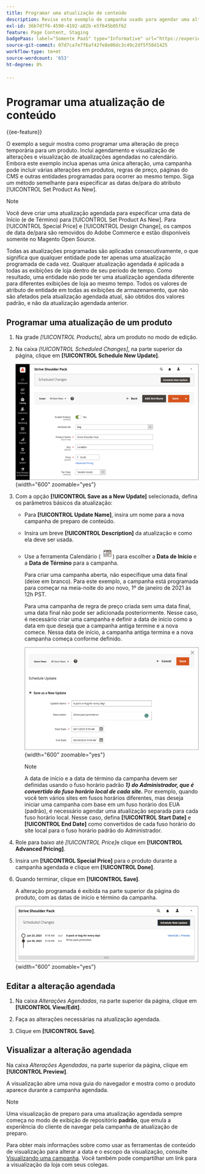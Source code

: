 ```yaml
---
title: Programar uma atualização de conteúdo
description: Revise este exemplo de campanha usado para agendar uma alteração de preço temporária para um produto.
exl-id: 36b7d7f6-4590-4192-a82b-e5f645b05f62
feature: Page Content, Staging
badgePaas: label="Somente PaaS" type="Informative" url="https://experienceleague.adobe.com/en/docs/commerce/user-guides/product-solutions" tooltip="Aplica-se somente a projetos do Adobe Commerce na nuvem (infraestrutura do PaaS gerenciada pela Adobe) e a projetos locais."
source-git-commit: 07d7ca7e7f6af42fe8e06dc3c49c2df5f50d1425
workflow-type: tm+mt
source-wordcount: '653'
ht-degree: 0%

---
```


# Programar uma atualização de conteúdo

{{ee-feature}}

O exemplo a seguir mostra como programar uma alteração de preço temporária para um produto. Inclui agendamento e visualização de alterações e visualização de atualizações agendadas no calendário. Embora este exemplo inclua apenas uma única alteração, uma campanha pode incluir várias alterações em produtos, regras de preço, páginas do CMS e outras entidades programadas para ocorrer ao mesmo tempo. Siga um método semelhante para especificar as datas de/para do atributo [!UICONTROL Set Product As New].

>[!NOTE]
>Você deve criar uma atualização agendada para especificar uma data de Início (e de Término) para [!UICONTROL Set Product As New]. Para [!UICONTROL Special Price] e [!UICONTROL Design Change], os campos de data de/para são removidos do Adobe Commerce e estão disponíveis somente no Magento Open Source.
>
>Todas as atualizações programadas são aplicadas consecutivamente, o que significa que qualquer entidade pode ter apenas uma atualização programada de cada vez. Qualquer atualização agendada é aplicada a todas as exibições de loja dentro de seu período de tempo. Como resultado, uma entidade não pode ter uma atualização agendada diferente para diferentes exibições de loja ao mesmo tempo. Todos os valores de atributo de entidade em todas as exibições de armazenamento, que não são afetados pela atualização agendada atual, são obtidos dos valores padrão, e não da atualização agendada anterior.

## Programar uma atualização de um produto

1. Na grade _[!UICONTROL Products]_, abra um produto no modo de edição.

1. Na caixa _[!UICONTROL Scheduled Changes]_, na parte superior da página, clique em **[!UICONTROL Schedule New Update]**.

   ![Agendar nova atualização](./assets/content-staging-product-schedule-new-update.png){width="600" zoomable="yes"}

1. Com a opção **[!UICONTROL Save as a New Update]** selecionada, defina os parâmetros básicos da atualização:

   - Para **[!UICONTROL Update Name]**, insira um nome para a nova campanha de preparo de conteúdo.

   - Insira um breve **[!UICONTROL Description]** da atualização e como ela deve ser usada.

   - Use a ferramenta Calendário (![Ícone de calendário](../assets/icon-calendar.png)) para escolher a **Data de Início** e a **Data de Término** para a campanha.

     Para criar uma campanha aberta, não especifique uma data final (deixe em branco). Para este exemplo, a campanha está programada para começar na meia-noite do ano novo, 1º de janeiro de 2021 às 12h PST.


     Para uma campanha de regra de preço criada sem uma data final, uma data final não pode ser adicionada posteriormente. Nesse caso, é necessário criar uma campanha e definir a data de início como a data em que deseja que a campanha antiga termine e a nova comece. Nessa data de início, a campanha antiga termina e a nova campanha começa conforme definido.

     ![Agendando uma atualização de produto](./assets/content-staging-campaign-schedule-update.png){width="600" zoomable="yes"}

     >[!NOTE]
     >
     >A data de início e a data de término da campanha devem ser definidas usando o fuso horário padrão **_1&rbrace; do Administrador, que é convertido do fuso horário local de cada site._** Por exemplo, quando você tem vários sites em fusos horários diferentes, mas deseja iniciar uma campanha com base em um fuso horário dos EUA (padrão), é necessário agendar uma atualização separada para cada fuso horário local. Nesse caso, defina **[!UICONTROL Start Date]** e **[!UICONTROL End Date]** como convertidos de cada fuso horário do site local para o fuso horário padrão do Administrador.

1. Role para baixo até _[!UICONTROL Price]_&#x200B;e clique em **[!UICONTROL Advanced Pricing]**.

1. Insira um **[!UICONTROL Special Price]** para o produto durante a campanha agendada e clique em **[!UICONTROL Done]**.

1. Quando terminar, clique em **[!UICONTROL Save]**.

   A alteração programada é exibida na parte superior da página do produto, com as datas de início e término da campanha.

   ![Alteração agendada](./assets/content-staging-product-scheduled-update-preview-rope.png){width="600" zoomable="yes"}

## Editar a alteração agendada

1. Na caixa _Alterações Agendadas_, na parte superior da página, clique em **[!UICONTROL View/Edit]**.

1. Faça as alterações necessárias na atualização agendada.

1. Clique em **[!UICONTROL Save]**.

## Visualizar a alteração agendada

Na caixa _Alterações Agendadas_, na parte superior da página, clique em **[!UICONTROL Preview]**.

A visualização abre uma nova guia do navegador e mostra como o produto aparece durante a campanha agendada.

>[!NOTE]
>
>Uma visualização de preparo para uma atualização agendada sempre começa no modo de exibição de repositório **padrão**, que emula a experiência do cliente de navegar pela campanha de atualização de preparo.

Para obter mais informações sobre como usar as ferramentas de conteúdo de visualização para alterar a data e o escopo da visualização, consulte [Visualizando uma campanha](content-staging-preview.md). Você também pode compartilhar um link para a visualização da loja com seus colegas.
